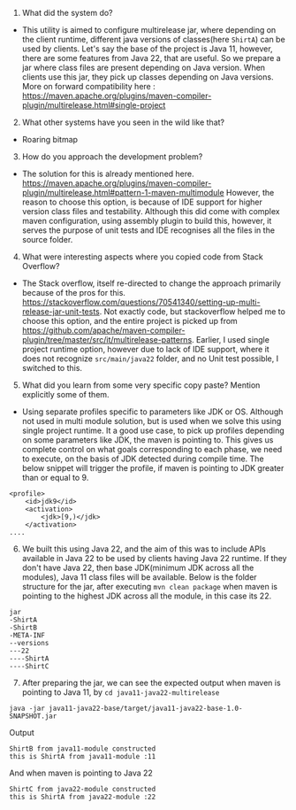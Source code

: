 1) What did the system do? 
- This utility is aimed to configure multirelease jar, where depending on the client runtime, different java versions 
of classes(here `ShirtA`) can be used by clients. Let's say the base of the project is Java 11, however, there are some features from Java 22, that are useful.
So we prepare a jar where class files are present depending on Java version. When clients use this jar, they pick up 
classes depending on Java versions. More on forward compatibility here :
  https://maven.apache.org/plugins/maven-compiler-plugin/multirelease.html#single-project


2) What other systems have you seen in the wild like that?
- Roaring bitmap

3) How do you approach the development problem?
- The solution for this is already mentioned here. https://maven.apache.org/plugins/maven-compiler-plugin/multirelease.html#pattern-1-maven-multimodule
However, the reason to choose this option, is because of IDE support for higher version class files and testability.
Although this did come with complex maven configuration, using assembly plugin
to build this, however, it serves the purpose of unit tests and IDE recognises all the files in the source folder.

4) What were interesting aspects where you copied code from Stack Overflow?
- The Stack overflow, itself re-directed to change the approach primarily because of the pros
for this. https://stackoverflow.com/questions/70541340/setting-up-multi-release-jar-unit-tests. Not exactly code, 
but stackoverflow helped me to choose this option, and the entire project is picked up from
https://github.com/apache/maven-compiler-plugin/tree/master/src/it/multirelease-patterns.
Earlier, I used single project runtime option, however due to lack of IDE support, 
where it does not recognize `src/main/java22` folder, and no Unit test possible, I switched to this.

5) What did you learn from some very specific copy paste? Mention explicitly some
of them.

- Using separate profiles specific to parameters like JDK or OS. 
Although not used in multi module solution, but is used when we solve this using single project 
runtime. It a good use case, to pick up profiles depending on some parameters like JDK, the maven is pointing to. 
This gives us complete control on what goals corresponding to each phase, we need to execute,
on the basis of JDK detected during compile time. The below snippet will trigger the profile, 
if maven is pointing to JDK greater than or equal to 9.
```
<profile>
    <id>jdk9</id>
    <activation>
        <jdk>[9,)</jdk>
    </activation>
....
```

6) We built this using Java 22, and the aim of this was to include APIs available
in Java 22 to be used by clients having Java 22 runtime. If they don't have Java 22, then
base JDK(minimum JDK across all the modules), Java 11 class files will be available. 
Below is the folder structure for the jar, after executing `mvn clean package` 
when maven is pointing to the highest JDK across all the module, in this case its 22.

````
jar
-ShirtA 
-ShirtB
-META-INF
--versions
---22
----ShirtA
----ShirtC
````

7) After preparing the jar, we can see the expected output when maven is pointing to Java 11, by `cd java11-java22-multirelease` 
```
java -jar java11-java22-base/target/java11-java22-base-1.0-SNAPSHOT.jar
```
Output
```
ShirtB from java11-module constructed
this is ShirtA from java11-module :11
```
And when maven is pointing to Java 22
```
ShirtC from java22-module constructed
this is ShirtA from java22-module :22
```


